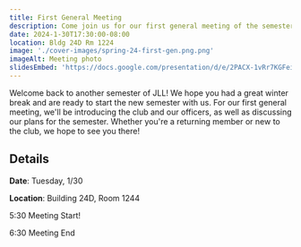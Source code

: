```yaml
---
title: First General Meeting
description: Come join us for our first general meeting of the semester!
date: 2024-1-30T17:30:00-08:00
location: Bldg 24D Rm 1224
image: './cover-images/spring-24-first-gen.png.png'
imageAlt: Meeting photo
slidesEmbed: 'https://docs.google.com/presentation/d/e/2PACX-1vRr7KGFeidomr2XOyOUZw0r1mfTDLKJbxugIf560eVBBjCrtjvDDe1UyZpp3IEpf81iqrFvLCaFw7gF/embed?start=false&loop=false&delayms=60000'
---
```


Welcome back to another semester of JLL! We hope you had a great winter break and are ready to start the new semester with us. For our first general meeting, we'll be introducing the club and our officers, as well as discussing our plans for the semester. Whether you're a returning member or new to the club, we hope to see you there!

## Details
**Date**: Tuesday, 1/30

**Location**: Building 24D, Room 1244

5:30    Meeting Start!

6:30    Meeting End